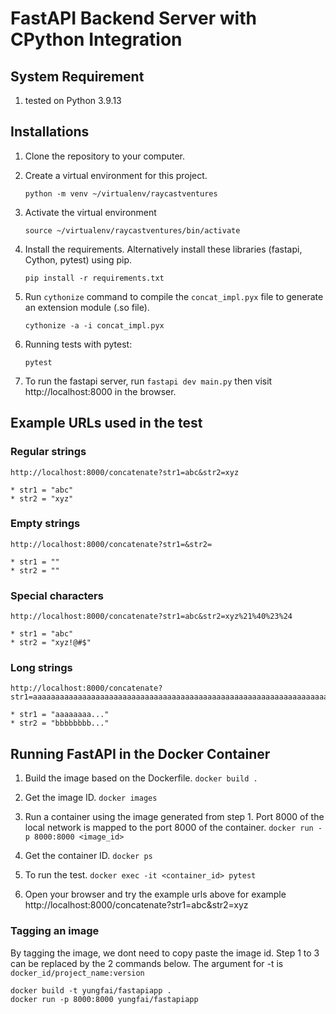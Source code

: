 # FastAPI Backend Server with CPython Integration

## System Requirement
1. tested on Python 3.9.13

## Installations
1. Clone the repository to your computer.
2. Create a virtual environment for this project.

    `python -m venv ~/virtualenv/raycastventures`

3. Activate the virtual environment

    `source ~/virtualenv/raycastventures/bin/activate`

4. Install the requirements. Alternatively install these libraries (fastapi, Cython, pytest) using pip.

    `pip install -r requirements.txt`

5. Run `cythonize` command to compile the `concat_impl.pyx` file to generate an extension module (.so file).

    `cythonize -a -i concat_impl.pyx`

6. Running tests with pytest:

    `pytest`

7. To run the fastapi server, run `fastapi dev main.py` then visit http://localhost:8000 in the browser.

## Example URLs used in the test
### Regular strings
    http://localhost:8000/concatenate?str1=abc&str2=xyz

    * str1 = "abc"
    * str2 = "xyz"

### Empty strings
    http://localhost:8000/concatenate?str1=&str2=

    * str1 = ""
    * str2 = ""

### Special characters
    http://localhost:8000/concatenate?str1=abc&str2=xyz%21%40%23%24

    * str1 = "abc"
    * str2 = "xyz!@#$"

### Long strings
    http://localhost:8000/concatenate?str1=aaaaaaaaaaaaaaaaaaaaaaaaaaaaaaaaaaaaaaaaaaaaaaaaaaaaaaaaaaaaaaaaaaaaaaaaaaaaaaaaaaaaaaaaaaaaaaaaaaaa&str2=bbbbbbbbbbbbbbbbbbbbbbbbbbbbbbbbbbbbbbbbbbbbbbbbbbbbbbbbbbbbbbbbbbbbbbbbbbbbbbbbbbbbbbbbbbbbbbbbbbbb
    
    * str1 = "aaaaaaaa..."
    * str2 = "bbbbbbbb..."
    
## Running FastAPI in the Docker Container
1. Build the image based on the Dockerfile.
    `docker build .`

2. Get the image ID.
    `docker images`

3. Run a container using the image generated from step 1. Port 8000 of the local network is mapped to the port 8000 of the container.
    `docker run -p 8000:8000 <image_id>`

4. Get the container ID.
    `docker ps`

4. To run the test.
    `docker exec -it <container_id> pytest`

5. Open your browser and try the example urls above for example http://localhost:8000/concatenate?str1=abc&str2=xyz

### Tagging an image
By tagging the image, we dont need to copy paste the image id. Step 1 to 3 can be replaced by the 2 commands below. The argument for -t is `docker_id/project_name:version`

    docker build -t yungfai/fastapiapp .
    docker run -p 8000:8000 yungfai/fastapiapp
